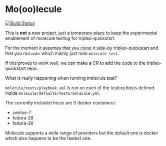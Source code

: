 Mo(oo)lecule
============

[![Build Status](https://travis-ci.com/ssbarnea/mooolecule.svg?branch=master)](https://travis-ci.com/ssbarnea/mooolecule)

This is **not** a new project, just a temporary place to keep the experimental
enablement of molecule testing for tripleo-quickstart.

For the moment it assumes that you clone it side-by tripleo-quickstart
and that you run `make` which mainly just runs `molecule test`.

If this proves to work well, we can make a CR to add the code to the
tripleo-quickstart repo.

What is really happening when running molecule test?

`molecule/tests/playbook.yml` is run on each of the testing hosts defined
inside `molecule/defaults/tests/molecule.yml`.

The currently included hosts are 3 docker containers:
- centos-7
- fedora-28
- fedora-26

Molecule supports a wide range of providers but the default one is docker
which also happens to be the fastest one.